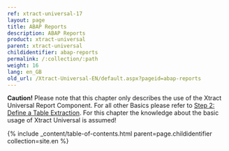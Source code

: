 ```yaml
---
ref: xtract-universal-17
layout: page
title: ABAP Reports
description: ABAP Reports
product: xtract-universal
parent: xtract-universal
childidentifier: abap-reports
permalink: /:collection/:path
weight: 16
lang: en_GB
old_url: /Xtract-Universal-EN/default.aspx?pageid=abap-reports
---
```


**Caution!** Please note that this chapter only describes the use of the Xtract Universal Report Component. For all other Basics please refer to [Step 2: Define a Table Extraction](./getting-started-table/step1-define-a-table-extraction). For this chapter the knowledge about the basic usage of Xtract Universal is assumed! 


{% include _content/table-of-contents.html parent=page.childidentifier collection=site.en %}

